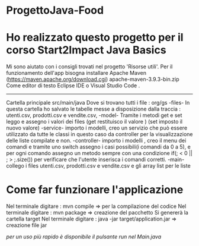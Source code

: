 # ProgettoJava-Food

<h1> Ho realizzato questo progetto per il corso Start2Impact Java Basics </h1>

Mi sono aiutato con i consigli trovati nel progetto 'Risorse utili'.
Per il funzionamento dell'app bisogna installare  Apache Maven (https://maven.apache.org/download.cgi) apache-maven-3.9.3-bin.zip <br>
Come editor di testo Eclipse IDE o Visual Studio Code .

<hr>

Cartella principale src/main/java 
Dove si trovano tutti i file : org/gs
-files- In questa cartella ho salvato le tabelle messe a disposizione dalla traccia :  utenti.csv, prodotti.csv e vendite.csv,
-model- Tramite i metodi get e set leggo e assegno i valori dei files (get restituisco il valore ) (set imposto il nuovo valore)
-service- importo i modelli, creo un servizio che può essere utilizzato da tutte le classi in questo caso da controller per la visualizzazione delle liste compilate e non.
-controller- importo i modelli , creo il menu dei comandi e tramite uno switch assegno i casi possibili(i comandi da 0 a 5), e per ogni comando 
assegno un metodo sempre con una condizione if(; < 0 || ; > ;.size()) per verificare che l'utente inserisca i comandi corretti.
-main- collego i files utenti.csv, prodotti.csv e vendite.csv e gli array list per le liste 


<h1> Come far funzionare l'applicazione</h1>
Nel terminale digitare : mvn compile      => per la compilazione del codice
Nel terminale digitare : mvn package      => creazione del pacchetto 
Si genererà la cartella target 
Nel terminale digitare : java -jar target/application.jar    => creazione file jar

*per un uso più rapido è disponibile il pulsante run nel Main.java*




